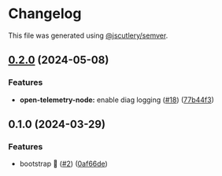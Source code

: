 # Changelog

This file was generated using [@jscutlery/semver](https://github.com/jscutlery/semver).

## [0.2.0](https://github.com/zonneplan/open-telemetry-js/compare/open-telemetry-node-0.1.0...open-telemetry-node-0.2.0) (2024-05-08)


### Features

* **open-telemetry-node:** enable diag logging ([#18](https://github.com/zonneplan/open-telemetry-js/issues/18)) ([77b44f3](https://github.com/zonneplan/open-telemetry-js/commit/77b44f331533bc676f7a46af40ba6735dea1f301))

## 0.1.0 (2024-03-29)


### Features

* bootstrap 🚀  ([#2](https://github.com/zonneplan/open-telemetry-js/issues/2)) ([0af66de](https://github.com/zonneplan/open-telemetry-js/commit/0af66de841a0ef27dcd6bc6246007fef809f6228))
